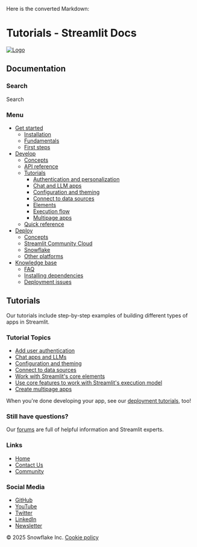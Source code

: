 Here is the converted Markdown:

# Tutorials - Streamlit Docs
[![Logo](/logo.svg)](/)

## Documentation

### Search
Search

### Menu
* [Get started](/get-started)
	+ [Installation](/get-started/installation)
	+ [Fundamentals](/get-started/fundamentals)
	+ [First steps](/get-started/tutorials)
* [Develop](/develop)
	+ [Concepts](/develop/concepts)
	+ [API reference](/develop/api-reference)
	+ [Tutorials](/develop/tutorials)
		- [Authentication and personalization](/develop/tutorials/authentication)
		- [Chat and LLM apps](/develop/tutorials/chat-and-llm-apps)
		- [Configuration and theming](/develop/tutorials/configuration-and-theming)
		- [Connect to data sources](/develop/tutorials/databases)
		- [Elements](/develop/tutorials/elements)
		- [Execution flow](/develop/tutorials/execution-flow)
		- [Multipage apps](/develop/tutorials/multipage)
	+ [Quick reference](/develop/quick-reference)
* [Deploy](/deploy)
	+ [Concepts](/deploy/concepts)
	+ [Streamlit Community Cloud](/deploy/streamlit-community-cloud)
	+ [Snowflake](/deploy/snowflake)
	+ [Other platforms](/deploy/tutorials)
* [Knowledge base](/knowledge-base)
	+ [FAQ](/knowledge-base/using-streamlit)
	+ [Installing dependencies](/knowledge-base/dependencies)
	+ [Deployment issues](/knowledge-base/deploy)

## Tutorials
Our tutorials include step-by-step examples of building different types of apps in Streamlit.

### Tutorial Topics
* [Add user authentication](/develop/tutorials/authentication)
* [Chat apps and LLMs](/develop/tutorials/chat-and-llm-apps)
* [Configuration and theming](/develop/tutorials/configuration-and-theming)
* [Connect to data sources](/develop/tutorials/databases)
* [Work with Streamlit's core elements](/develop/tutorials/elements)
* [Use core features to work with Streamlit's execution model](/develop/tutorials/execution-flow)
* [Create multipage apps](/develop/tutorials/multipage)

When you're done developing your app, see our [deployment tutorials](/deploy/tutorials), too!

### Still have questions?
Our [forums](https://discuss.streamlit.io) are full of helpful information and Streamlit experts.

### Links
* [Home](/)
* [Contact Us](mailto:hello@streamlit.io?subject=Contact%20from%20documentation%20)
* [Community](https://discuss.streamlit.io)

### Social Media
* [GitHub](https://github.com/streamlit)
* [YouTube](https://www.youtube.com/channel/UC3LD42rjj-Owtxsa6PwGU5Q)
* [Twitter](https://twitter.com/streamlit)
* [LinkedIn](https://www.linkedin.com/company/streamlit)
* [Newsletter](https://info.snowflake.com/streamlit-newsletter-sign-up.html)

&copy; 2025 Snowflake Inc. [Cookie policy](#)